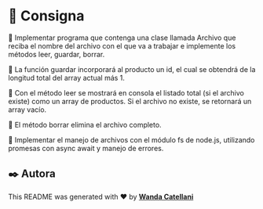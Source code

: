 # 📝 Consigna

🔹 Implementar programa que contenga una clase llamada Archivo que reciba el nombre del archivo con el que va a trabajar e implemente los métodos leer, guardar, borrar.

🔹 La función guardar incorporará al producto un id, el cual se obtendrá de la longitud total del array actual más 1.

🔹 Con el método leer se mostrará en consola el listado total (si el archivo existe) como un array de productos. Si el archivo no existe, se retornará un array vacío.

🔹 El método borrar elimina el archivo completo.

🔹 Implementar el manejo de archivos con el módulo fs de node.js, utilizando promesas con async await y manejo de errores.

## ✒️ Autora

This README was generated with ❤️ by **[Wanda Catellani](https://www.linkedin.com/in/wan-catellani/)**
